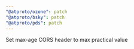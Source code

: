 ```yaml
---
"@atproto/ozone": patch
"@atproto/bsky": patch
"@atproto/pds": patch
---
```


Set max-age CORS header to max practical value
